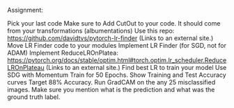 Assignment: 

Pick your last code
Make sure  to Add CutOut to your code. It should come from your transformations (albumentations)
Use this repo: https://github.com/davidtvs/pytorch-lr-finder (Links to an external site.) 
Move LR Finder code to your modules
Implement LR Finder (for SGD, not for ADAM)
Implement ReduceLROnPlatea: https://pytorch.org/docs/stable/optim.html#torch.optim.lr_scheduler.ReduceLROnPlateau (Links to an external site.)
Find best LR to train your model
Use SDG with Momentum
Train for 50 Epochs. 
Show Training and Test Accuracy curves
Target 88% Accuracy.
Run GradCAM on the any 25 misclassified images. Make sure you mention what is the prediction and what was the ground truth label.
